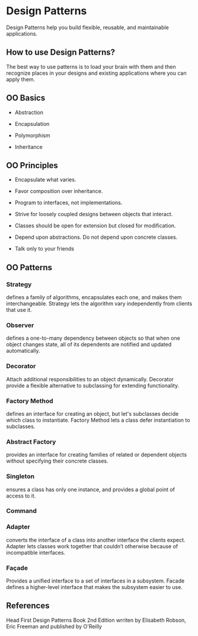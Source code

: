 # Design Patterns

Design Patterns help you build flexible, reusable, and maintainable applications.

## How to use Design Patterns?

The best way to use patterns is to load your brain with them and then recognize places in your designs and existing applications where you can apply them.

## OO Basics

- Abstraction

- Encapsulation

- Polymorphism

- Inheritance

## OO Principles

- Encapsulate what varies.

- Favor composition over inheritance.

- Program to interfaces, not implementations.

- Strive for loosely coupled designs between objects that interact.

- Classes should be open for extension but closed for modification.

- Depend upon abstractions. Do not depend upon concrete classes.

- Talk only to your friends

## OO Patterns

### Strategy

defines a family of algorithms, encapsulates each one, and makes them interchangeable.
Strategy lets the algorithm vary independently from clients that use it.

### Observer

defines a one-to-many dependency between objects so that when one object changes state,
all of its dependents are notified and updated automatically.

### Decorator

Attach additional responsibilities to an object dynamically.
Decorator provide a flexible alternative to subclassing for extending functionality.

### Factory Method

defines an interface for creating an object, but let's subclasses decide which class to instantiate.
Factory Method lets a class defer instantiation to subclasses.

### Abstract Factory

provides an interface for creating families of related or dependent objects without specifying their concrete classes.

### Singleton

ensures a class has only one instance, and provides a global point of access to it.

### Command

### Adapter

converts the interface of a class into another interface the clients expect.
Adapter lets classes work together that couldn’t otherwise because of incompatible interfaces.

### Façade

Provides a unified interface to a set of interfaces in a subsystem.
Facade defines a higher-level interface that makes the subsystem easier to use.

## References

Head First Design Patterns Book 2nd Edition
wrriten by Elisabeth Robson, Eric Freeman
and published by O'Reilly
